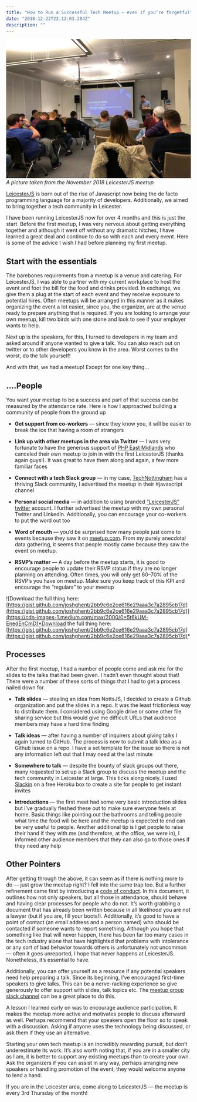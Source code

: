 ```yaml
---
title: "How to Run a Successful Tech Meetup — even if you’re forgetful"
date: "2018-12-22T22:12:03.284Z"
description: ""
---
```

<div class="image">
	<img src="../../assets/images/meetup.jpeg"/>
	<em>A picture taken from the November 2018 LeicesterJS meetup</em>
</div>

[LeicesterJS](https://www.meetup.com/leicesterjs/) is born out of the rise of Javascript now being the de facto programming language for a majority of developers. Additionally, we aimed to bring together a tech community in Leicester.

I have been running LeicesterJS now for over 4 months and this is just the start. Before the first meetup, I was very nervous about getting everything together and although it went off without any dramatic hitches, I have learned a great deal and continue to do so with each and every event. Here is some of the advice I wish I had before planning my first meetup.

## Start with the essentials

The barebones requirements from a meetup is a venue and catering. For LeicesterJS, I was able to partner with my current workplace to host the event and foot the bill for the food and drinks provided. In exchange, we give them a plug at the start of each event and they receive exposure to potential hires. Often meetups will be arranged in this manner as it makes organizing the event a lot easier, since you, the organizer, are at the venue ready to prepare anything that is required. If you are looking to arrange your own meetup, kill two birds with one stone and look to see if your employer wants to help.

Next up is the speakers, for this, I turned to developers in my team and asked around if anyone wanted to give a talk. You can also reach out on twitter or to other developers you know in the area. Worst comes to the worst, do the talk yourself!

And with that, we had a meetup! Except for one key thing…

## ….People

You want your meetup to be a success and part of that success can be measured by the attendance rate. Here is how I approached building a community of people from the ground up

* **Get support from co-workers** — since they know you, it will be easier to break the ice that having a room of strangers

* **Link up with other meetups in the area via Twitter** — I was very fortunate to have the generous support of [PHP East Midlands](https://phpem.uk/) who canceled their own meetup to join in with the first LeicesterJS (thanks again guys!). It was great to have them along and again, a few more familiar faces

* **Connect with a tech Slack group** — in my case, [TechNottingham](https://www.technottingham.com/) has a thriving Slack community, I advertised the meetup in their #javascript channel

* **Personal social media** — in addition to using branded [“LeicesterJS” twitter](https://twitter.com/leicesterjs?lang=en) account. I further advertised the meetup with my own personal Twitter and LinkedIn. Additionally, you can encourage your co-workers to put the word out too

* **Word of mouth** — you’d be surprised how many people just come to events because they saw it on [meetup.com](https://www.meetup.com/). From my purely anecdotal data gathering, it seems that people mostly came because they saw the event on meetup.

* **RSVP’s matter** — A day before the meetup starts, it is good to encourage people to update their RSVP status if they are no longer planning on attending. Often times, you will only get 60–70% of the RSVP’s you have on meetup. Make sure you keep track of this KPI and encourage the “regulars” to your meetup

![Download the full thing here: [https://gist.github.com/joshghent/2bb9c6e2ce616e29aaa3c7a2895cb17d](https://gist.github.com/joshghent/2bb9c6e2ce616e29aaa3c7a2895cb17d)](https://cdn-images-1.medium.com/max/2000/0*5t6kUM-EnedEnCmD)*Download the full thing here: [https://gist.github.com/joshghent/2bb9c6e2ce616e29aaa3c7a2895cb17d](https://gist.github.com/joshghent/2bb9c6e2ce616e29aaa3c7a2895cb17d)*

## Processes

After the first meetup, I had a number of people come and ask me for the slides to the talks that had been given. I hadn’t even thought about that! There were a number of these sorts of things that I had to get a process nailed down for.

* **Talk slides** — stealing an idea from NottsJS, I decided to create a Github organization and put the slides in a repo. It was the least frictionless way to distribute them. I considered using Google drive or some other file sharing service but this would give me difficult URLs that audience members may have a hard time finding

* **Talk ideas** — after having a number of inquirers about giving talks I again turned to GitHub. The process is now to submit a talk idea as a Github issue on a repo. I have a set template for the issue so there is not any information left out that I may need at the last minute

* **Somewhere to talk** — despite the bounty of slack groups out there, many requested to set up a Slack group to discuss the meetup and the tech community in Leicester at large. This ticks along nicely. I used [Slackin](https://github.com/rauchg/slackin) on a free Heroku box to create a site for people to get instant invites

* **Introductions** — the first meet had some very basic introduction slides but I’ve gradually fleshed these out to make sure everyone feels at home. Basic things like pointing out the bathrooms and telling people what time the food will be here and the meetup is expected to end can be very useful to people. Another additional tip is I get people to raise their hand if they with me (and therefore, at the office, we were in), I informed other audience members that they can also go to those ones if they need any help

## Other Pointers

After getting through the above, it can seem as if there is nothing more to do — just grow the meetup right? I fell into the same trap too. But a further refinement came first by introducing a [code of conduct](https://www.meetup.com/leicesterjs/pages/27888143/Code_of_Conduct/). In this document, it outlines how not only speakers, but all those in attendance, should behave and having clear processes for people who do not. It’s worth grabbing a document that has already been written because in all likelihood you are not a lawyer (but if you are, fill your boots!). Additionally, it’s good to have a point of contact (an email address and a person named) who should be contacted if someone wants to report something. Although you hope that something like that will never happen, there has been far too many cases in the tech industry alone that have highlighted that problems with intolerance or any sort of bad behavior towards others is unfortunately not uncommon — often it goes unreported, I hope that never happens at LeicesterJS. Nonetheless, it’s essential to have.

Additionally, you can offer yourself as a resource if any potential speakers need help preparing a talk. Since its beginning, I’ve encouraged first-time speakers to give talks. This can be a nerve-racking experience so give generously to offer support with slides, talk topics etc. The [meetup group slack channel](http://slack.leicesterjs.org) can be a great place to do this.

A lesson I learned early on was to encourage audience participation. It makes the meetup more active and motivates people to discuss afterward as well. Perhaps recommend that your speakers open the floor so to speak with a discussion. Asking if anyone uses the technology being discussed, or ask them if they use an alternative.

Starting your own tech meetup is an incredibly rewarding pursuit, but don’t underestimate its work. It’s also worth noting that, if you are in a smaller city as I am, it is better to support any existing meetups than to create your own. Ask the organizers if you can assist in any way, perhaps arranging new speakers or handling promotion of the event, they would welcome anyone to lend a hand.

If you are in the Leicester area, come along to LeicesterJS — the meetup is every 3rd Thursday of the month!
